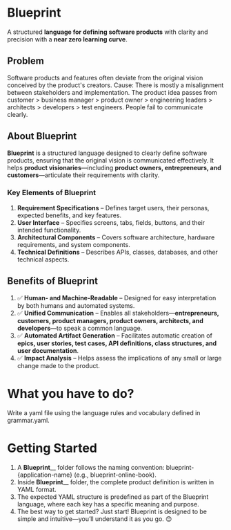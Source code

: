 # **Blueprint**  
A structured **language for defining software products** with clarity and precision with a **near zero learning curve**. 

## **Problem**  
Software products and features often deviate from the original vision conceived by the product's creators. 
Cause: There is mostly a misalignment between stakeholders and implementation. The product idea passes from customer > business manager > product owner > engineering leaders > architects > developers > test engineers. People fail to communicate clearly.  




## **About Blueprint**  
**Blueprint** is a structured language designed to clearly define software products, ensuring that the original vision is communicated effectively. It helps **product visionaries**—including **product owners, entrepreneurs, and customers**—articulate their requirements with clarity.

### **Key Elements of Blueprint**  
1. **Requirement Specifications** – Defines target users, their personas, expected benefits, and key features.  
2. **User Interface** – Specifies screens, tabs, fields, buttons, and their intended functionality.  
3. **Architectural Components** – Covers software architecture, hardware requirements, and system components.  
4. **Technical Definitions** – Describes APIs, classes, databases, and other technical aspects.

## **Benefits of Blueprint**  
1. ✅ **Human- and Machine-Readable** – Designed for easy interpretation by both humans and automated systems.  
2. ✅ **Unified Communication** – Enables all stakeholders—**entrepreneurs, customers, product managers, product owners, architects, and developers**—to speak a common language.  
3. ✅ **Automated Artifact Generation** – Facilitates automatic creation of **epics, user stories, test cases, API definitions, class structures, and user documentation**.  
4. ✅ **Impact Analysis** – Helps assess the implications of any small or large change made to the product.  

# What you have to do?
Write a yaml file using the language rules and vocabulary defined in grammar.yaml. 

# Getting Started
1. A **Blueprint**__ folder follows the naming convention: blueprint-{application-name} (e.g., blueprint-online-book).
2. Inside **Blueprint**__ folder, the complete product definition is written in YAML format.
3. The expected YAML structure is predefined as part of the Blueprint language, where each key has a specific meaning and purpose.
4. The best way to get started? Just start! Blueprint is designed to be simple and intuitive—you’ll understand it as you go. 😊
